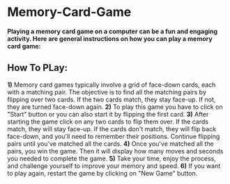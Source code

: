 # Memory-Card-Game

**Playing a memory card game on a computer can be a fun and engaging activity. Here are general instructions on how you can play a memory card game:**

## How To PLay:
**1)** Memory card games typically involve a grid of face-down cards, each with a matching pair.
       The objective is to find all the matching pairs by flipping over two cards.
       If the two cards match, they stay face-up. If not, they are turned face-down again.
**2)** To play this game you have to click on "Start" button or you can also start it by flipping the first card.
**3)** After starting the game click on any two cards to flip them over.
       If the cards match, they will stay face-up.
       If the cards don't match, they will flip back face-down, and you'll need to remember their positions.
       Continue flipping pairs until you've matched all the cards.
**4)** Once you've matched all the pairs, you win the game.
       Then it will display how many moves and seconds you needed to complete the game.
**5)** Take your time, enjoy the process, and challenge yourself to improve your memory and speed.
**6)** If you want to play again, restart the game by clicking on "New Game" button.
